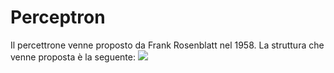 # Perceptron


<p>
  Il percettrone venne proposto da Frank Rosenblatt nel 1958. La struttura che venne proposta è la seguente:
  <img  src="./img/spercettrone.jpg" style="text-align: center">
  
  
  
